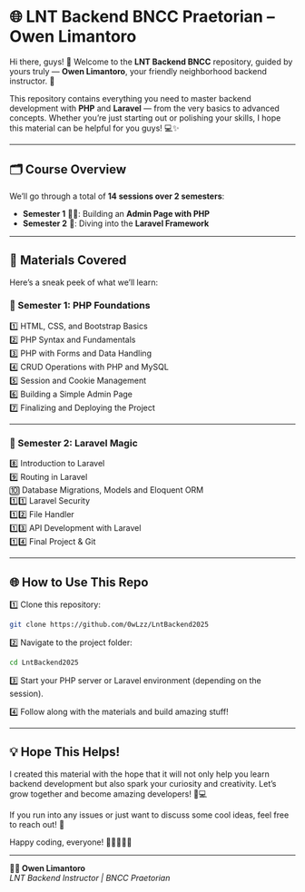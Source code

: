 # 🌐 LNT Backend BNCC Praetorian – Owen Limantoro

Hi there, guys! 👋 Welcome to the **LNT Backend BNCC** repository, guided by yours truly — **Owen Limantoro**, your friendly neighborhood backend instructor. 🎉  

This repository contains everything you need to master backend development with **PHP** and **Laravel** — from the very basics to advanced concepts. Whether you’re just starting out or polishing your skills, I hope this material can be helpful for you guys! 💻✨  

---

## 🗂️ Course Overview  

We’ll go through a total of **14 sessions over 2 semesters**:  

- **Semester 1** 🧑‍💻: Building an **Admin Page with PHP**  
- **Semester 2** 🚀: Diving into the **Laravel Framework**  

---

## 📝 Materials Covered  

Here’s a sneak peek of what we’ll learn:  

### 🌱 Semester 1: PHP Foundations  
1️⃣ HTML, CSS, and Bootstrap Basics  
2️⃣ PHP Syntax and Fundamentals  
3️⃣ PHP with Forms and Data Handling  
4️⃣ CRUD Operations with PHP and MySQL  
5️⃣ Session and Cookie Management  
6️⃣ Building a Simple Admin Page  
7️⃣ Finalizing and Deploying the Project  

---

### 🌱 Semester 2: Laravel Magic  
8️⃣ Introduction to Laravel  
9️⃣ Routing in Laravel<br>
🔟 Database Migrations, Models and Eloquent ORM<br> 
1️⃣1️⃣ Laravel Security<br>
1️⃣2️⃣ File Handler<br>
1️⃣3️⃣ API Development with Laravel  
1️⃣4️⃣ Final Project & Git  

---

## 🌐 How to Use This Repo  

1️⃣ Clone this repository:  

```bash
git clone https://github.com/0wLzz/LntBackend2025
```

2️⃣ Navigate to the project folder:  

```bash
cd LntBackend2025
```

3️⃣ Start your PHP server or Laravel environment (depending on the session).  

4️⃣ Follow along with the materials and build amazing stuff!  

---

## 💡 Hope This Helps!  

I created this material with the hope that it will not only help you learn backend development but also spark your curiosity and creativity. Let’s grow together and become amazing developers! 🌱💻  

If you run into any issues or just want to discuss some cool ideas, feel free to reach out! 🚀  

Happy coding, everyone! 🎉👩‍💻👨‍💻  

---

**🧑‍🏫 Owen Limantoro**  
*LNT Backend Instructor | BNCC Praetorian*  
